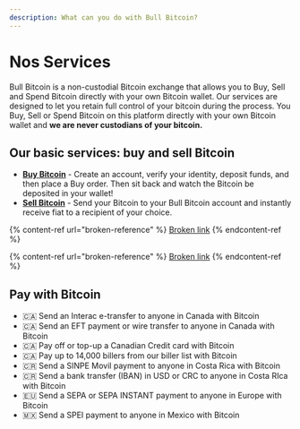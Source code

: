 ```yaml
---
description: What can you do with Bull Bitcoin?
---
```


# Nos Services

Bull Bitcoin is a non-custodial Bitcoin exchange that allows you to Buy, Sell and Spend Bitcoin directly with your own Bitcoin wallet. Our services are designed to let you retain full control of your bitcoin during the process. You Buy, Sell or Spend Bitcoin on this platform directly with your own Bitcoin wallet and **we are never custodians of your bitcoin.**

## Our basic services: buy and sell Bitcoin

* [**Buy Bitcoin**](broken-reference) - Create an account, verify your identity, deposit funds, and then place a Buy order. Then sit back and watch the Bitcoin be deposited in your wallet!
* [**Sell Bitcoin**](broken-reference) - Send your Bitcoin to your Bull Bitcoin account and instantly receive fiat to a recipient of your choice.



{% content-ref url="broken-reference" %}
[Broken link](broken-reference)
{% endcontent-ref %}

{% content-ref url="broken-reference" %}
[Broken link](broken-reference)
{% endcontent-ref %}

## Pay with Bitcoin

* 🇨🇦 Send an Interac e-transfer to anyone in Canada with Bitcoin
* 🇨🇦 Send an EFT payment or wire transfer to anyone in Canada with Bitcoin
* 🇨🇦 Pay off or top-up a Canadian Credit card with Bitcoin
* 🇨🇦 Pay up to 14,000 billers from our biller list with Bitcoin
* 🇨🇷 Send a SINPE Movil payment to anyone in Costa Rica with Bitcoin
* 🇨🇷 Send a bank transfer (IBAN) in USD or CRC to anyone in Costa RIca with Bitcoin
* 🇪🇺 Send a SEPA or SEPA INSTANT payment to anyone in Europe with Bitcoin
* 🇲🇽 Send a SPEI payment to anyone in Mexico with Bitcoin



